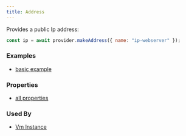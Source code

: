 ```yaml
---
title: Address
---
```


Provides a public Ip address:

```js
const ip = await provider.makeAddress({ name: "ip-webserver" });
```

### Examples

- [basic example](https://github.com/grucloud/grucloud/blob/master/examples/google/vm/iac.js#L7)

### Properties

- [all properties](https://cloud.google.com/compute/docs/reference/rest/v1/addresses/insert#request-body)

### Used By

- [Vm Instance](./VmInstance)
